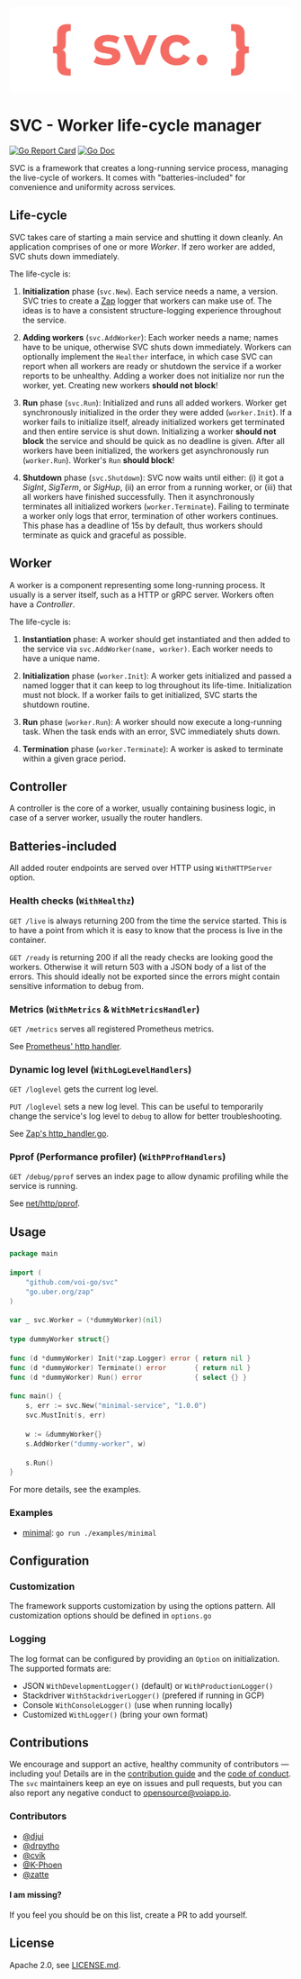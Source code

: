 
![SVC logo](logo.svg)

# SVC - Worker life-cycle manager

[![Go Report Card](https://goreportcard.com/badge/github.com/voi-go/svc?style=flat-square)](https://goreportcard.com/report/github.com/voi-go/svc)
[![Go Doc](https://img.shields.io/badge/godoc-reference-blue.svg?style=flat-square)](http://godoc.org/github.com/voi-go/svc)

SVC is a framework that creates a long-running service process, managing the
live-cycle of workers. It comes with "batteries-included" for convenience and
uniformity across services.


## Life-cycle

SVC takes care of starting a main service and shutting it down cleanly. An
application comprises of one or more _Worker_. If zero worker are added, SVC
shuts down immediately.

The life-cycle is:

1. **Initialization** phase (`svc.New`). Each service needs a name, a version.
SVC tries to create a [Zap](https://github.com/uber-go/zap) logger that workers
can make use of. The ideas is to have a consistent structure-logging experience
throughout the service.

2. **Adding workers** (`svc.AddWorker`): Each worker needs a name; names have to
be unique, otherwise SVC shuts down immediately. Workers can optionally
implement the `Healther` interface, in which case SVC can report when all
workers are ready or shutdown the service if a worker reports to be unhealthy.
Adding a worker does not initialize nor run the worker, yet. Creating new
workers **should not block**!

3. **Run** phase (`svc.Run`): Initialized and runs all added workers. Worker get
synchronously initialized in the order they were added (`worker.Init`). If a
worker fails to initialize itself, already initialized workers get terminated
and then entire service is shut down. Initializing a worker **should not block**
the service and should be quick as no deadline is given. After all workers have
been initialized, the workers get asynchronously run (`worker.Run`). Worker's
`Run` **should block**! 

4. **Shutdown** phase (`svc.Shutdown`): SVC now waits until either: (i) it
got a _SigInt_, _SigTerm_, or _SigHup_, (ii) an error from a running worker, or
(iii) that all workers have finished successfully. Then it asynchronously
terminates all initialized workers (`worker.Terminate`). Failing to terminate a
worker only logs that error, termination of other workers continues. This phase
has a deadline of 15s by default, thus workers should terminate as quick and 
graceful as possible.


## Worker

A worker is a component representing some long-running process. It usually is a
server itself, such as a HTTP or gRPC server. Workers often have a _Controller_.

The life-cycle is:

1. **Instantiation** phase: A worker should get instantiated and then added to
the service via `svc.AddWorker(name, worker)`. Each worker needs to have a
unique name. 

2. **Initialization** phase (`worker.Init`): A worker gets initialized and
passed a named logger that it can keep to log throughout its life-time. 
Initialization must not block. If a worker fails to get initialized, SVC starts
the shutdown routine.

3. **Run** phase (`worker.Run`): A worker should now execute a long-running
task. When the task ends with an error, SVC immediately shuts down.

4. **Termination** phase (`worker.Terminate`): A worker is asked to terminate
within a given grace period. 


## Controller

A controller is the core of a worker, usually containing business logic, in case
of a server worker, usually the router handlers.


## Batteries-included

All added router endpoints are served over HTTP using `WithHTTPServer` option.


### Health checks (`WithHealthz`)

`GET /live` is always returning 200 from the time the service started. This is
to have a point from which it is easy to know that the process is live in the
container.

`GET /ready` is returning 200 if all the ready checks are looking good the
workers. Otherwise it will return 503 with a JSON body of a list of the errors.
This should ideally not be exported since the errors might contain sensitive
information to debug from.


### Metrics (`WithMetrics` & `WithMetricsHandler`)

`GET /metrics` serves all registered Prometheus metrics.

See [Prometheus' http handler](https://godoc.org/github.com/prometheus/client_golang/prometheus/promhttp#Handler).


### Dynamic log level (`WithLogLevelHandlers`)

`GET /loglevel` gets the current log level.

`PUT /loglevel` sets a new log level. This can be useful to temporarily change
the service's log level to `debug` to allow for better troubleshooting.

See [Zap's http_handler.go](https://github.com/uber-go/zap/blob/master/http_handler.go).


### Pprof (Performance profiler) (`WithPProfHandlers`)

`GET /debug/pprof` serves an index page to allow dynamic profiling while the
service is running.

See [net/http/pprof](https://godoc.org/net/http/pprof).


## Usage

```go
package main

import (
	"github.com/voi-go/svc"
	"go.uber.org/zap"
)

var _ svc.Worker = (*dummyWorker)(nil)

type dummyWorker struct{}

func (d *dummyWorker) Init(*zap.Logger) error { return nil }
func (d *dummyWorker) Terminate() error       { return nil }
func (d *dummyWorker) Run() error             { select {} }

func main() {
	s, err := svc.New("minimal-service", "1.0.0")
	svc.MustInit(s, err)

	w := &dummyWorker{}
	s.AddWorker("dummy-worker", w)

	s.Run()
}

```

For more details, see the examples.

### Examples

- [minimal](./examples/minimal/main.go): `go run ./examples/minimal`

## Configuration

### Customization
The framework supports customization by using the options pattern. All customization options should be defined in `options.go`

### Logging
The log format can be configured by providing an `Option` on initialization. The supported formats are:
- JSON `WithDevelopmentLogger()` (default) or `WithProductionLogger()`
- Stackdriver `WithStackdriverLogger()` (prefered if running in GCP)
- Console `WithConsoleLogger()` (use when running locally)
- Customized `WithLogger()` (bring your own format)

## Contributions

We encourage and support an active, healthy community of contributors &mdash;
including you! Details are in the [contribution guide](CONTRIBUTING.md) and
the [code of conduct](CODE_OF_CONDUCT.md). The `svc` maintainers keep an eye on
issues and pull requests, but you can also report any negative conduct to
opensource@voiapp.io.

### Contributors

- [@djui](https://github.com/djui)
- [@drpytho](https://github.com/drpytho)
- [@cvik](https://github.com/cvik)
- [@K-Phoen](https://github.com/K-Phoen)
- [@zatte](https://github.com/zatte)

#### I am missing?
If you feel you should be on this list, create a PR to add yourself. 

## License

Apache 2.0, see [LICENSE.md](LICENSE.md).

